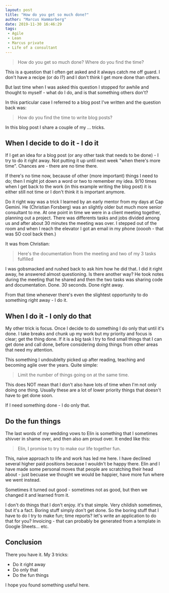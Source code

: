 ```yaml
---
layout: post
title: "How do you get so much done?"
author: "Marcus Hammarberg"
date: 2019-11-30 16:46:29
tags:
 - Agile
 - Lean
 - Marcus private
 - Life of a consultant
---
```


> How do you get so much done? Where do you find the time?

This is a question that I often get asked and it always catch me off guard. I don't have a recipe (or do I?) and I don't think I get more done than others.

But last time when I was asked this question I stopped for awhile and thought to myself - what do I do, and is that something others don't?

In this particular case I referred to a blog post I've written and the question back was:

> How do you find the time to write blog posts?

In this blog post I share a couple of my ... tricks.

<!-- excerpt-end -->

## When I decide to do it - I do it

If I get an idea for a blog post (or any other task that needs to be done) - I try to do it right away. Not putting it up until next week "when there's more time". Chances are - there are no time there.

If there's no time now, because of other (more important) things I need to do; then I might jot down a word or two to remember my idea. 9/10 times when I get back to the work (in this example writing the blog post) it is either still not time or I don't think it is important anymore.

Do it right way was a trick I learned by an early mentor from my days at Cap Gemini. He (Christian Forsberg) was an slightly older but much more senior consultant to me. At one point in time we were in a client meeting together, planning out a project. There was differents tasks and jobs divided among us and after about 30 minutes the meeting was over. I stepped out of the room and when I reach the elevator I got an email in my phone (ooooh - that was SO cool back then.)

It was from Christian:

> Here's the documentation from the meeting and two of my 3 tasks fulfilled

I was gobsmacked and rushed back to ask him how he did that. I did it right away, he answered almost questioning. Is there another way? He took notes during the meeting that he shared and then the two tasks was sharing code and documentation. Done. 30 seconds. Done right away.

From that time whenever there's even the slightest opportunity to do something right away - I do it.

## When I do it - I only do that

My other trick is focus. Once I decide to do something I do only that until it's done. I take breaks and chunk up my work but my priority and focus is clear; get the thing done. If it is a big task I try to find small things that I can get done and call done, before considering doing things from other areas that need my attention.

This something I undoublelty picked up after reading, teaching and becoming agile over the years. Quite simple:

> Limit the number of things going on at the same time.

This does NOT mean that I don't also have lots of time when I'm not only doing one thing. Usually these are a lot of lower priority things that doesn't have to get done soon.

If I need something done - I do only that.

## Do the fun things

The last words of my wedding vows to Elin is something that I sometimes shivver in shame over, and then also am proud over. It ended like this:

> Elin, I promise to try to make our life together fun.

This, naive approach to life and work has led me here. I have declined several higher paid positions because I wouldn't be happy there. Elin and I have made some personal moves that people are scratching their head about - just becuase we thought we would be happier, have more fun where we went instead.

Sometimes it turned out good - sometimes not as good, but then we changed it and learned from it.

I don't do things that I don't enjoy. it's that simple. Very childish sometimes, but it's a fact. Boring stuff simply don't get done. So the boring stuff that I have to do I try to make fun; time reports? let's write an application to do that for you? Invoicing - that can probably be generated from a template in Google Sheets... etc.

## Conclusion

There you have it. My 3 tricks:

* Do it right away
* Do only that
* Do the fun things

I hope you found something useful here.